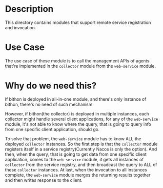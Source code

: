 # Description

This directory contains modules that support remote service registration and invocation.

# Use Case

The use case of these module is to call the management APIs of agents that're implemented in the `collector` module from the `web-service` module.

# Why do we need this?

If bithon is deployed in all-in-one module, and there's only instance of bithon, there's no need of such mechanism.

However, if bithon(the collector) is deployed in multiple instances, each collector might handle several client applications,
for any of the `web-service` module, it's not able to know where the query, that is going to query info from one specific client application, should go.

To solve that problem, the `web-service` module has to know ALL the deployed `collector` instances.
So the first step is that the `collector` module registers itself in a service registry(Currently Nacos is only the option).
And then, when the query, that is going to get data from one specific client application, comes to the `web-service` module,
it gets all instances of `collector` from the service registry, and then broadcast the query to ALL of these `collector` instances.
At last, when the invocation to all instances complete, the `web-service` module merges the returning results together and then writes response to the client.

